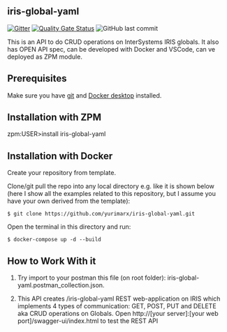 ## iris-global-yaml

 [![Gitter](https://img.shields.io/badge/Available%20on-Intersystems%20Open%20Exchange-00b2a9.svg)](https://openexchange.intersystems.com/package/iris-global-yaml)
 [![Quality Gate Status](https://community.objectscriptquality.com/api/project_badges/measure?project=intersystems_iris_community%2Firis-global-yaml&metric=alert_status)](https://community.objectscriptquality.com/dashboard?id=intersystems_iris_community%2Firis-global-yaml)
 <img alt="GitHub last commit" src="https://img.shields.io/github/last-commit/intersystems-community/iris-global-yaml">

This is an API to do CRUD operations on InterSystems IRIS globals.
It also has OPEN API spec, 
can be developed with Docker and VSCode,
can ve deployed as ZPM module.

## Prerequisites
Make sure you have [git](https://git-scm.com/book/en/v2/Getting-Started-Installing-Git) and [Docker desktop](https://www.docker.com/products/docker-desktop) installed.

## Installation with ZPM

zpm:USER>install iris-global-yaml

## Installation with Docker

Create your repository from template.

Clone/git pull the repo into any local directory e.g. like it is shown below (here I show all the examples related to this repository, but I assume you have your own derived from the template):

```
$ git clone https://github.com/yurimarx/iris-global-yaml.git
```

Open the terminal in this directory and run:

```
$ docker-compose up -d --build
```

## How to Work With it

1. Try import to your postman this file (on root folder): iris-global-yaml.postman_collection.json.

2. This API creates /iris-global-yaml REST web-application on IRIS which implements 4 types of communication: GET, POST, PUT and DELETE aka CRUD operations on Globals. Open http://[your server]:[your web port]/swagger-ui/index.html to test the REST API